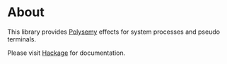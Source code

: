 # About

This library provides [Polysemy] effects for system processes and pseudo terminals.

Please visit [Hackage] for documentation.

[Polysemy]: https://hackage.haskell.org/package/polysemy
[Hackage]: https://hackage.haskell.org/package/polysemy-process/docs/Polysemy-Process.html
